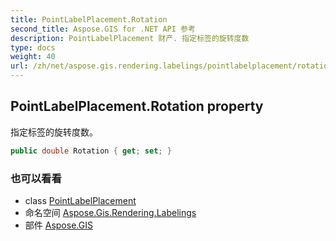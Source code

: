 ```yaml
---
title: PointLabelPlacement.Rotation
second_title: Aspose.GIS for .NET API 参考
description: PointLabelPlacement 财产. 指定标签的旋转度数
type: docs
weight: 40
url: /zh/net/aspose.gis.rendering.labelings/pointlabelplacement/rotation/
---
```

## PointLabelPlacement.Rotation property

指定标签的旋转度数。

```csharp
public double Rotation { get; set; }
```

### 也可以看看

* class [PointLabelPlacement](../)
* 命名空间 [Aspose.Gis.Rendering.Labelings](../../pointlabelplacement/)
* 部件 [Aspose.GIS](../../../)


